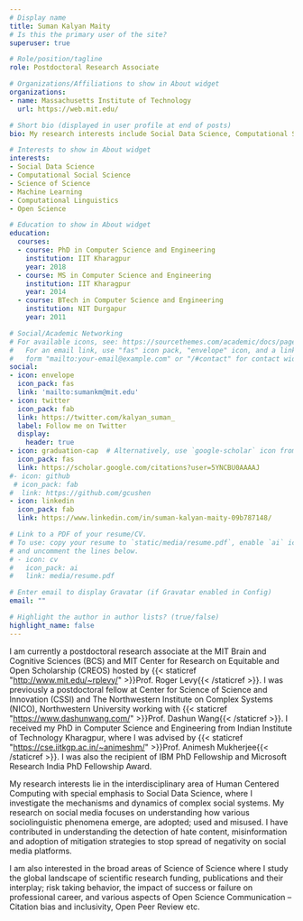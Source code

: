 ```yaml
---
# Display name
title: Suman Kalyan Maity
# Is this the primary user of the site?
superuser: true

# Role/position/tagline
role: Postdoctoral Research Associate

# Organizations/Affiliations to show in About widget
organizations:
- name: Massachusetts Institute of Technology
  url: https://web.mit.edu/

# Short bio (displayed in user profile at end of posts)
bio: My research interests include Social Data Science, Computational Social Science, Science of Science, Machine Learning and Computational Linguistics

# Interests to show in About widget
interests:
- Social Data Science
- Computational Social Science
- Science of Science
- Machine Learning
- Computational Linguistics
- Open Science

# Education to show in About widget
education:
  courses:
  - course: PhD in Computer Science and Engineering
    institution: IIT Kharagpur
    year: 2018
  - course: MS in Computer Science and Engineering
    institution: IIT Kharagpur
    year: 2014
  - course: BTech in Computer Science and Engineering
    institution: NIT Durgapur
    year: 2011

# Social/Academic Networking
# For available icons, see: https://sourcethemes.com/academic/docs/page-builder/#icons
#   For an email link, use "fas" icon pack, "envelope" icon, and a link in the
#   form "mailto:your-email@example.com" or "/#contact" for contact widget.
social:
- icon: envelope
  icon_pack: fas
  link: 'mailto:sumankm@mit.edu'
- icon: twitter
  icon_pack: fab
  link: https://twitter.com/kalyan_suman_
  label: Follow me on Twitter
  display:
    header: true
- icon: graduation-cap  # Alternatively, use `google-scholar` icon from `ai` icon pack
  icon_pack: fas
  link: https://scholar.google.com/citations?user=5YNCBU0AAAAJ
#- icon: github
 # icon_pack: fab
#  link: https://github.com/gcushen
- icon: linkedin
  icon_pack: fab
  link: https://www.linkedin.com/in/suman-kalyan-maity-09b787148/

# Link to a PDF of your resume/CV.
# To use: copy your resume to `static/media/resume.pdf`, enable `ai` icons in `params.toml`, 
# and uncomment the lines below.
# - icon: cv
#   icon_pack: ai
#   link: media/resume.pdf

# Enter email to display Gravatar (if Gravatar enabled in Config)
email: ""

# Highlight the author in author lists? (true/false)
highlight_name: false
---
```


I am currently a postdoctoral research associate at the MIT Brain and Cognitive Sciences (BCS) and MIT Center for Research on Equitable and Open Scholarship (CREOS) hosted by {{< staticref "http://www.mit.edu/~rplevy/" >}}Prof. Roger Levy{{< /staticref >}}. I was previously a postdoctoral fellow at Center for Science of Science and Innovation (CSSI) and The Northwestern Institute on Complex Systems 
(NICO), Northwestern University working with {{< staticref "https://www.dashunwang.com/" >}}Prof. Dashun Wang{{< /staticref >}}. I received my PhD in Computer Science and Engineering from Indian Institute of Technology Kharagpur, where I was advised by  {{< staticref "https://cse.iitkgp.ac.in/~animeshm/" >}}Prof. Animesh Mukherjee{{< /staticref >}}. I was also the recipient of IBM PhD Fellowship and Microsoft Research India PhD Fellowship Award.

My research interests lie in the interdisciplinary area of Human Centered Computing with special emphasis to Social Data Science, where I investigate the mechanisms and dynamics of complex social systems. My research on social media focuses on understanding how various sociolinguistic phenomena emerge, are adopted; used and misused. I have contributed in understanding the detection of hate content, misinformation and adoption of mitigation strategies to stop spread of negativity on social media platforms. 

I am also interested in the broad areas of Science of Science where I study the global landscape of scientific research funding, publications and their interplay; risk taking behavior, the impact of success or failure on professional career, and various aspects of Open Science Communication – Citation bias and inclusivity, Open Peer Review etc.



